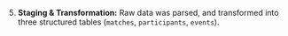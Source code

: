 5. **Staging & Transformation:** Raw data was parsed, and transformed into three structured tables (`matches`, `participants`, `events`).